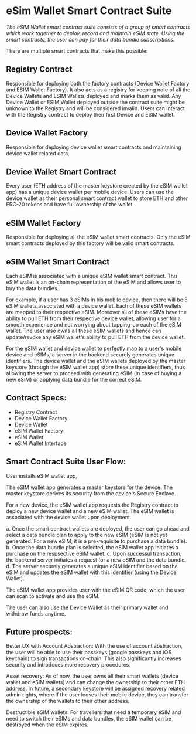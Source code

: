 # eSim Wallet Smart Contract Suite

_The eSIM Wallet smart contract suite consists of a group of smart contracts which work together to deploy, record and maintain eSIM state. Using the smart contracts, the user can pay for their data bundle subscriptions._

There are multiple smart contracts that make this possible:

## Registry Contract

Responsible for deploying both the factory contracts (Device Wallet Factory and ESIM Wallet Factory). It also acts as a registry for keeping note of all the Device Wallets and ESIM Wallets deployed and marks them as valid. Any Device Wallet or ESIM Wallet deployed outside the contract suite might be unknown to the Registry and will be considered invalid. Users can interact with the Registry contract to deploy their first Device and ESIM wallet.

## Device Wallet Factory

Responsible for deploying device wallet smart contracts and maintaining device wallet related data.

## Device Wallet Smart Contract

Every user (ETH address of the master keystore created by the eSIM wallet app) has a unique device wallet per mobile device.
Users can use the device wallet as their personal smart contract wallet to store ETH and other ERC-20 tokens and have full ownership of the wallet.

## eSIM Wallet Factory

Responsible for deploying all the eSIM wallet smart contracts. Only the eSIM smart contracts deployed by this factory will be valid smart contracts.

## eSIM Wallet Smart Contract

Each eSIM is associated with a unique eSIM wallet smart contract. This eSIM wallet is an on-chain representation of the eSIM and allows user to buy the data bundles.

For example, if a user has 3 eSIMs in his mobile device, then there will be 3 eSIM wallets associated with a device wallet. Each of these eSIM wallets are mapped to their respective eSIM. Moreover all of these eSIMs have the ability to pull ETH from their respective device wallet, allowing user for a smooth experience and not worrying about topping-up each of the eSIM wallet. The user also owns all these eSIM wallets and hence can update/revoke any eSIM wallet's ability to pull ETH from the device wallet.

For the eSIM wallet and device wallet to perfectly map to a user's mobile device and eSIMs, a server in the backend securely generates unique identifiers. The device wallet and the eSIM wallets deployed by the master keystore (through the eSIM wallet app) store these unique identifiers, thus allowing the server to proceed with generating eSIM (in case of buying a new eSIM) or applying data bundle for the correct eSIM.

## Contract Specs:

- Registry Contract
- Device Wallet Factory
- Device Wallet
- eSIM Wallet Factory
- eSIM Wallet
- eSIM Wallet Interface

## Smart Contract Suite User Flow:

User installs eSIM wallet app,

The eSIM wallet app generates a master keystore for the device. The master keystore derives its security from the device's Secure Enclave.

For a new device, the eSIM wallet app requests the Registry contract to deploy a new device wallet and a new eSIM wallet. The eSIM wallet is associated with the device wallet upon deployment.

a. Once the smart contract wallets are deployed, the user can go ahead and select a data bundle plan to apply to the new eSIM (eSIM is not yet generated. For a new eSIM, it is a pre-requisite to purchase a data bundle).
b. Once the data bundle plan is selected, the eSIM wallet app initiates a purchase on the respsective eSIM wallet.
c. Upon successul transaction, the backend server initiates a request for a new eSIM and the data bundle.
d. The server securely generates a unique eSIM identifier based on the eSIM and updates the eSIM wallet with this identifier (using the Device Wallet).

The eSIM wallet app provides user with the eSIM QR code, which the user can scan to activate and use the eSIM.

The user can also use the Device Wallet as their primary wallet and withdraw funds anytime.

## Future prospects:

Better UX with Account Abstraction: With the use of account abstraction, the user will be able to use their passkeys (google passkeys and iOS keychain) to sign transactions on-chain. This also significantly increases security and introdcues more recovery procedures.

Asset recovery: As of now, the user owns all their smart wallets (device wallet and eSIM wallets) and can change the ownership to their other ETH address. In future, a secondary keystore will be assigned recovery related admin rights, where if the user looses their mobile device, they can transfer the ownership of the wallets to their other address.

Destructible eSIM wallets: For travellers that need a temporary eSIM and need to switch their eSIMs and data bundles, the eSIM wallet can be destroyed when the eSIM expires.
